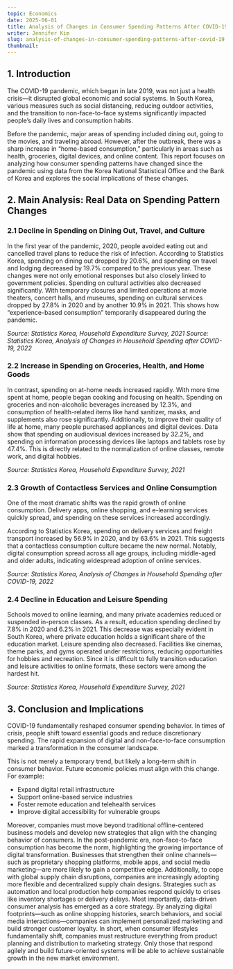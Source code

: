 ```yaml
---
topic: Economics
date: 2025-06-01
title: Analysis of Changes in Consumer Spending Patterns After COVID-19
writer: Jennifer Kim
slug: analysis-of-changes-in-consumer-spending-patterns-after-covid-19
thumbnail: 
---
```

## 1. Introduction
The COVID-19 pandemic, which began in late 2019, was not just a health crisis—it disrupted global economic and social systems. In South Korea, various measures such as social distancing, reducing outdoor activities, and the transition to non-face-to-face systems significantly impacted people’s daily lives and consumption habits.

Before the pandemic, major areas of spending included dining out, going to the movies, and traveling abroad. However, after the outbreak, there was a sharp increase in “home-based consumption,” particularly in areas such as health, groceries, digital devices, and online content. This report focuses on analyzing how consumer spending patterns have changed since the pandemic using data from the Korea National Statistical Office and the Bank of Korea and explores the social implications of these changes.

## 2. Main Analysis: Real Data on Spending Pattern Changes
### 2.1 Decline in Spending on Dining Out, Travel, and Culture
In the first year of the pandemic, 2020, people avoided eating out and cancelled travel plans to reduce the risk of infection. According to Statistics Korea, spending on dining out dropped by 20.6%, and spending on travel and lodging decreased by 19.7% compared to the previous year. These changes were not only emotional responses but also closely linked to government policies.
Spending on cultural activities also decreased significantly. With temporary closures and limited operations at movie theaters, concert halls, and museums, spending on cultural services dropped by 27.8% in 2020 and by another 10.9% in 2021. This shows how “experience-based consumption” temporarily disappeared during the pandemic.

*Source: Statistics Korea, Household Expenditure Survey, 2021*
*Source: Statistics Korea, Analysis of Changes in Household Spending after COVID-19, 2022*

### 2.2 Increase in Spending on Groceries, Health, and Home Goods
In contrast, spending on at-home needs increased rapidly. With more time spent at home, people began cooking and focusing on health. Spending on groceries and non-alcoholic beverages increased by 12.3%, and consumption of health-related items like hand sanitizer, masks, and supplements also rose significantly.
Additionally, to improve their quality of life at home, many people purchased appliances and digital devices. Data show that spending on audiovisual devices increased by 32.2%, and spending on information processing devices like laptops and tablets rose by 47.4%. This is directly related to the normalization of online classes, remote work, and digital hobbies.

*Source: Statistics Korea, Household Expenditure Survey, 2021*

### 2.3 Growth of Contactless Services and Online Consumption
One of the most dramatic shifts was the rapid growth of online consumption. Delivery apps, online shopping, and e-learning services quickly spread, and spending on these services increased accordingly.

According to Statistics Korea, spending on delivery services and freight transport increased by 56.9% in 2020, and by 63.6% in 2021. This suggests that a contactless consumption culture became the new normal. Notably, digital consumption spread across all age groups, including middle-aged and older adults, indicating widespread adoption of online services.

*Source: Statistics Korea, Analysis of Changes in Household Spending after COVID-19, 2022*

### 2.4 Decline in Education and Leisure Spending
Schools moved to online learning, and many private academies reduced or suspended in-person classes. As a result, education spending declined by 7.8% in 2020 and 6.2% in 2021. This decrease was especially evident in South Korea, where private education holds a significant share of the education market.
Leisure spending also decreased. Facilities like cinemas, theme parks, and gyms operated under restrictions, reducing opportunities for hobbies and recreation. Since it is difficult to fully transition education and leisure activities to online formats, these sectors were among the hardest hit.

*Source: Statistics Korea, Household Expenditure Survey, 2021*

## 3. Conclusion and Implications
COVID-19 fundamentally reshaped consumer spending behavior. In times of crisis, people shift toward essential goods and reduce discretionary spending. The rapid expansion of digital and non-face-to-face consumption marked a transformation in the consumer landscape.

This is not merely a temporary trend, but likely a long-term shift in consumer behavior. Future economic policies must align with this change. For example:
- Expand digital retail infrastructure
- Support online-based service industries
- Foster remote education and telehealth services
- Improve digital accessibility for vulnerable groups

Moreover, companies must move beyond traditional offline-centered business models and develop new strategies that align with the changing behavior of consumers. In the post-pandemic era, non-face-to-face consumption has become the norm, highlighting the growing importance of digital transformation. Businesses that strengthen their online channels—such as proprietary shopping platforms, mobile apps, and social media marketing—are more likely to gain a competitive edge. Additionally, to cope with global supply chain disruptions, companies are increasingly adopting more flexible and decentralized supply chain designs. Strategies such as automation and local production help companies respond quickly to crises like inventory shortages or delivery delays. Most importantly, data-driven consumer analysis has emerged as a core strategy. By analyzing digital footprints—such as online shopping histories, search behaviors, and social media interactions—companies can implement personalized marketing and build stronger customer loyalty. In short, when consumer lifestyles fundamentally shift, companies must restructure everything from product planning and distribution to marketing strategy. Only those that respond agilely and build future-oriented systems will be able to achieve sustainable growth in the new market environment.